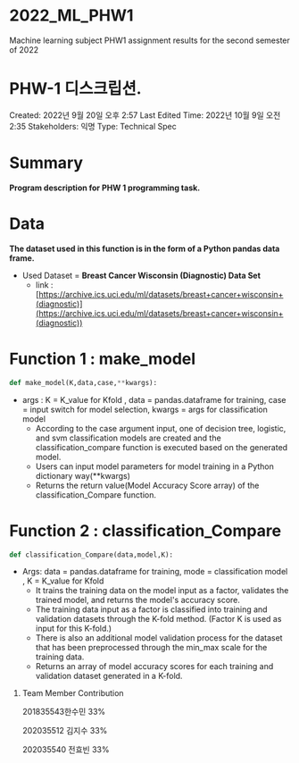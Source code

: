 # 2022_ML_PHW1
Machine learning subject PHW1 assignment results for the second semester of 2022

# PHW-1 디스크립션.

Created: 2022년 9월 20일 오후 2:57
Last Edited Time: 2022년 10월 9일 오전 2:35
Stakeholders: 익명
Type: Technical Spec

# Summary

**Program description for PHW 1 programming task.**

# Data

**The dataset used in this function is in the form of a Python pandas data frame.**

- Used Dataset = **Breast Cancer Wisconsin (Diagnostic) Data Set**
    - link : [https://archive.ics.uci.edu/ml/datasets/breast+cancer+wisconsin+(diagnostic)](https://archive.ics.uci.edu/ml/datasets/breast+cancer+wisconsin+(diagnostic))

# Function 1 : make_model

```python
def make_model(K,data,case,**kwargs):
```

- args : K = K_value for Kfold , data = pandas.dataframe for training, case = input switch for model selection, kwargs = args for classification model
    - According to the case argument input, one of decision tree, logistic, and svm classification models are created and the classification_compare function is executed based on the generated model.
    - Users can input model parameters for model training in a Python dictionary way(**kwargs)
    - Returns the return value(Model Accuracy Score array) of the classification_Compare function.

# Function 2 : classification_Compare

```python
def classification_Compare(data,model,K):
```

- Args: data = pandas.dataframe for training, mode = classification model , K = K_value for Kfold
    - It trains the training data on the model input as a factor, validates the trained model, and returns the model's accuracy score.
    - The training data input as a factor is classified into training and validation datasets through the K-fold method. (Factor K is used as input for this K-fold.)
    - There is also an additional model validation process for the dataset that has been preprocessed through the min_max scale for the training data.
    - Returns an array of model accuracy scores for each training and validation dataset generated in a K-fold.

1. Team Member Contribution
    
    201835543한수민 33%
    
    202035512 김지수 33%
    
    202035540 전효빈 33%
